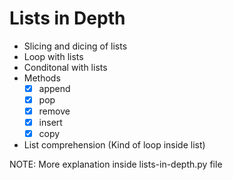 # Lists in Depth

- Slicing and dicing of lists
- Loop with lists
- Conditonal with lists
- Methods
  - [x] append
  - [x] pop
  - [x] remove
  - [x] insert
  - [x] copy
- List comprehension (Kind of loop inside list)

NOTE: More explanation inside lists-in-depth.py file
